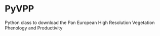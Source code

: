 # PyVPP
Python class to download the Pan European High Resolution Vegetation Phenology and Productivity 
